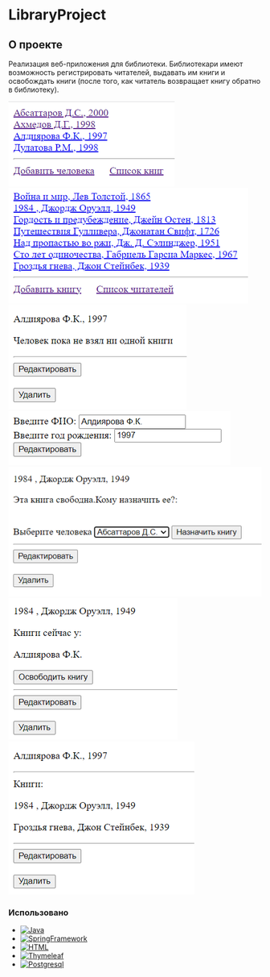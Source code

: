 # LibraryProject

<!-- ABOUT THE PROJECT -->
## О проекте

Реализация веб-приложения для библиотеки. Библиотекари имеют возможность регистрировать читателей, выдавать им книги и освобождать книги (после того, как читатель возвращает книгу обратно в библиотеку).

[![Product Screen Shot 1][project-screenshot1]](https://example.com)
[![Product Screen Shot 2][project-screenshot2]](https://example.com)
[![Product Screen Shot 3][project-screenshot3]](https://example.com)
[![Product Screen Shot 4][project-screenshot4]](https://example.com)
[![Product Screen Shot 5][project-screenshot5]](https://example.com)
[![Product Screen Shot 6][project-screenshot6]](https://example.com)
[![Product Screen Shot 7][project-screenshot7]](https://example.com)


### Использовано

* [![Java][Java.js]][Java-url]
* [![SpringFramework][SpringFramework.js]][SpringFramework-url]
* [![HTML][HTML.js]][HTML-url]
* [![Thymeleaf][Thymeleaf.js]][Thymeleaf-url]
* [![Postgresql][Postgresql.js]][Postgresql-url]



[project-screenshot1]: images/project-screenshot1.png
[project-screenshot2]: images/project-screenshot2.png
[project-screenshot3]: images/project-screenshot3.png
[project-screenshot4]: images/project-screenshot4.png
[project-screenshot5]: images/project-screenshot5.png
[project-screenshot6]: images/project-screenshot6.png
[project-screenshot7]: images/project-screenshot7.png

[Java.js]: https://img.shields.io/badge/Java-%20-orange
[Java-url]: https://www.java.com/
[SpringFramework.js]: https://img.shields.io/badge/SpringFramework-%20-brightgreen
[SpringFramework-url]: https://spring.io/projects/spring-framework
[HTML.js]: https://img.shields.io/badge/HTML-%20-orange
[HTML-url]: https://html.com/
[Thymeleaf.js]: https://img.shields.io/badge/Thymeleaf-%20-green
[Thymeleaf-url]: https://www.thymeleaf.org/
[Postgresql.js]: https://img.shields.io/badge/Postgresql-%20-blue
[Postgresql-url]: https://www.postgresql.org/
